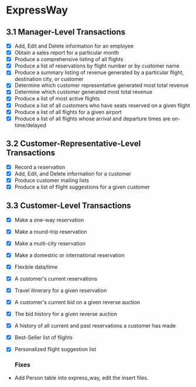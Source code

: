 # ExpressWay

## 3.1 Manager-Level Transactions
	
- [x] Add, Edit and Delete information for an employee
- [x] Obtain a sales report for a particular month
- [x] Produce a comprehensive listing of all flights
- [x] Produce a list of reservations by flight number or by customer name
- [x] Produce a summary listing of revenue generated by a particular flight, destination city, or customer
- [x] Determine which customer representative generated most total revenue
- [x] Determine which customer generated most total revenue
- [x] Produce a list of most active flights
- [x] Produce a list of all customers who have seats reserved on a given flight
- [x] Produce a list of all flights for a given airport
- [x] Produce a list of all flights whose arrival and departure times are on-time/delayed	

## 3.2 Customer-Representative-Level Transactions

- [x] Record a reservation
- [x] Add, Edit, and Delete information for a customer
- [x] Produce customer mailing lists
- [x] Produce a list of flight suggestions for a given customer

## 3.3 Customer-Level Transactions

- [x] Make a one-way reservation
- [x] Make a round-trip reservation
- [x] Make a multi-city reservation
- [x] Make a domestric or international reservation
- [x] Flexible data/time
- [x] A customer's current reservations
- [x] Travel itinerary for a given reservation
- [x] A customer's current bid on a given reverse auction
- [x] The bid history for a given reverse auction
- [x] A history of all current and past reservations a customer has made
- [x] Best-Seller list of flights
- [x] Personalized flight suggestion list

	### Fixes
- Add Person table into express_way, edit the insert files.
